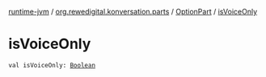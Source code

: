 [runtime-jvm](../../index.md) / [org.rewedigital.konversation.parts](../index.md) / [OptionPart](index.md) / [isVoiceOnly](./is-voice-only.md)

# isVoiceOnly

`val isVoiceOnly: `[`Boolean`](https://kotlinlang.org/api/latest/jvm/stdlib/kotlin/-boolean/index.html)